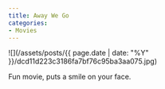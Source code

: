 ```yaml
---
title: Away We Go
categories:
- Movies
---
```


![](/assets/posts/{{ page.date | date: "%Y" }}/dcd11d223c3186fa7bf76c95ba3aa075.jpg)
  



Fun movie, puts a smile on your face.
